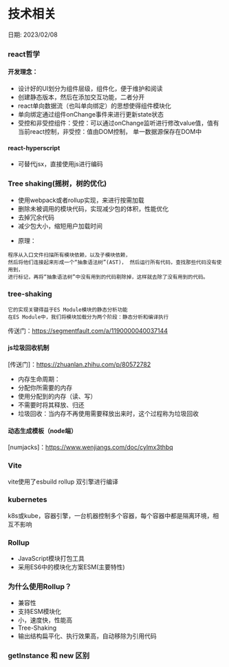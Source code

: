 # 技术相关

日期: 2023/02/08

### react哲学
#### 开发理念：
- 设计好的UI划分为组件层级，组件化，便于维护和阅读
- 创建静态版本，然后在添加交互功能，二者分开
- react单向数据流（也叫单向绑定）的思想使得组件模块化
- 单向绑定通过组件onChange事件来进行更新state状态
- 受控和非受控组件：受控：可以通过onChange监听进行修改value值，值有当前react控制，非受控：值由DOM控制， 单一数据源保存在DOM中

#### react-hyperscript
- 可替代jsx，直接使用js进行编码

### Tree shaking(摇树，树的优化)
- 使用webpack或者rollup实现，来进行按需加载
- 删除未被调用的模块代码，实现减少包的体积，性能优化
- 去掉冗余代码
- 减少包大小，缩短用户加载时间

+ 原理：
```
程序从入口文件扫描所有模块依赖，以及子模块依赖，
然后将他们连接起来形成一个“抽象语法树”(AST)， 然后运行所有代码，查找那些代码没有使用到，
进行标记，再将“抽象语法树”中没有用到的代码剔除掉，这样就去除了没有用到的代码。
```

### tree-shaking
```
它的实现关键得益于ES Module模块的静态分析功能
在ES Module中，我们将模块加载分为两个阶段：静态分析和编译执行
```
传送门：https://segmentfault.com/a/1190000040037144
#### js垃圾回收机制
[传送门]：https://zhuanlan.zhihu.com/p/80572782
- 内存生命周期：
- 分配你所需要的内存
- 使用分配到的内存（读、写）
- 不需要时将其释放、归还
- 垃圾回收：当内存不再使用需要释放出来时，这个过程称为垃圾回收

#### 动态生成模板（node端）
[numjacks]：https://www.wenjiangs.com/doc/cylmx3thbq

### Vite
vite使用了esbuild rollup 双引擎进行编译

### kubernetes
k8s或kube，容器引擎，一台机器控制多个容器，每个容器中都是隔离环境，相互不影响

### Rollup
- JavaScript模块打包工具
- 采用ES6中的模块化方案ESM(主要特性)

### 为什么使用Rollup？
- 兼容性
- 支持ESM模块化
- 小，速度快，性能高
- Tree-Shaking
- 输出结构扁平化、执行效果高，自动移除为引用代码

### getInstance 和 new 区别
